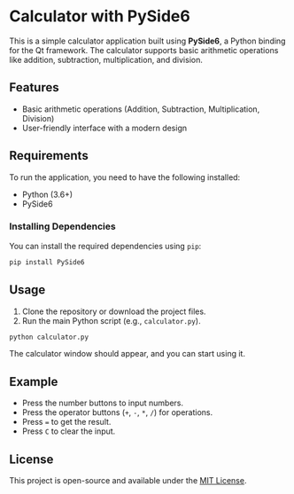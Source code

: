 
# Calculator with PySide6

This is a simple calculator application built using **PySide6**, a Python binding for the Qt framework. The calculator supports basic arithmetic operations like addition, subtraction, multiplication, and division.

## Features

* Basic arithmetic operations (Addition, Subtraction, Multiplication, Division)
* User-friendly interface with a modern design

## Requirements

To run the application, you need to have the following installed:

* Python (3.6+)
* PySide6

### Installing Dependencies

You can install the required dependencies using `pip`:

```bash
pip install PySide6
```

## Usage

1. Clone the repository or download the project files.
2. Run the main Python script (e.g., `calculator.py`).

```bash
python calculator.py
```

The calculator window should appear, and you can start using it.

## Example

* Press the number buttons to input numbers.
* Press the operator buttons (`+`, `-`, `*`, `/`) for operations.
* Press `=` to get the result.
* Press `C` to clear the input.

## License

This project is open-source and available under the [MIT License](LICENSE).
